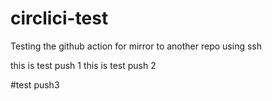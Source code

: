 # circlici-test
Testing the github action for mirror to another repo using ssh


this is test push 1
this is test push 2

#test push3
